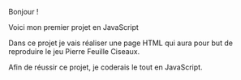 Bonjour !

Voici mon premier projet en JavaScript

Dans ce projet je vais réaliser une page HTML qui aura pour but de reproduire le jeu Pierre Feuille Ciseaux.

Afin de réussir ce projet, je coderais le tout en JavaScript.